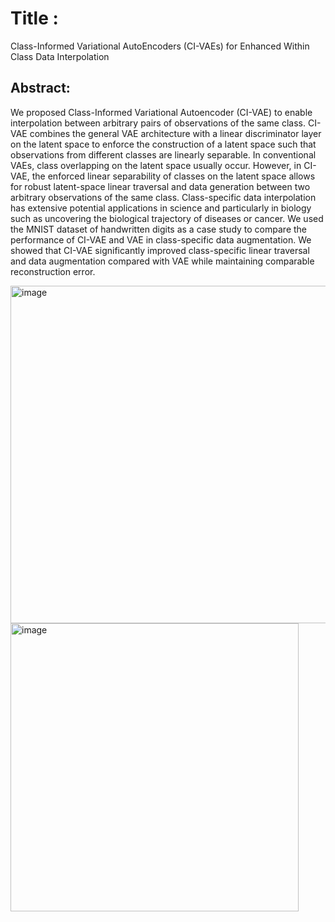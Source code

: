 # Title :
Class-Informed Variational AutoEncoders (CI-VAEs) for Enhanced Within Class Data Interpolation


## Abstract:
We proposed Class-Informed Variational Autoencoder (CI-VAE) to enable interpolation between arbitrary pairs of observations of the same class. CI-VAE combines the general VAE architecture with a linear discriminator layer on the latent space to enforce the construction of a latent space such that observations from different classes are linearly separable. In conventional VAEs, class overlapping on the latent space usually occur. However, in CI-VAE, the enforced linear separability of classes on the latent space allows for robust latent-space linear traversal and data generation between two arbitrary observations of the same class. Class-specific data interpolation has extensive potential applications in science and particularly in biology such as uncovering the biological trajectory of diseases or cancer. We used the MNIST dataset of handwritten digits as a case study to compare the performance of CI-VAE and VAE in class-specific data augmentation. We showed that CI-VAE significantly improved class-specific linear traversal and data augmentation compared with VAE while maintaining comparable reconstruction error.


<img width="540" alt="image" src="https://user-images.githubusercontent.com/11249004/173155790-b32cf9db-ed98-40d9-8fda-724158d5a098.png">

<img width="461" alt="image" src="https://user-images.githubusercontent.com/11249004/173156033-f3498439-14ac-4625-bb86-5a2f106cce12.png">
